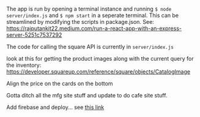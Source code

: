 The app is run by opening a terminal instance and running `$ node server/index.js` and `$ npm start` in a seperate terminal. This can be streamlined by modifying the scripts in package.json. See: https://rajputankit22.medium.com/run-a-react-app-with-an-express-server-5251c7537292

The code for calling the square API is currently in `server/index.js`

look at this for getting the product images along with the current query for the inventory:
https://developer.squareup.com/reference/square/objects/CatalogImage

Align the price on the cards on the bottom

Gotta ditch all the mfg site stuff and update to do cafe site stuff.

Add firebase and deploy... see [this link](https://dev.to/ting682/e-commerce-payments-using-firebase-nodejs-and-square-api-40jn)

